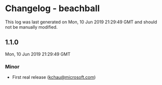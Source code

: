 # Changelog - beachball

This log was last generated on Mon, 10 Jun 2019 21:29:49 GMT and should not be manually modified.

## 1.1.0
Mon, 10 Jun 2019 21:29:49 GMT

### Minor

- First real release (kchau@microsoft.com)
